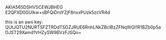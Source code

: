 AKIA565DSHVSCEWJBHEG
E2QFXD0GUIkw+sBFQiDroYZjF8nxxPUzk5zcVR4d


this is an aws key: QUtJQTU2NURTSFZTRDdTSDZJRUE6RnhLNkZBclBzZFNqWGI1R1BZb0p5aDJST29Xamd1VHZySW9BVzFJSQo=
